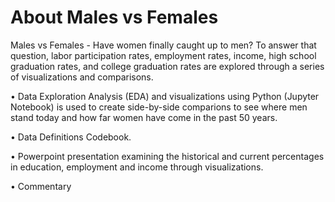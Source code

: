 # About Males vs Females
Males vs Females - Have women finally caught up to men? To answer that question, labor participation rates, employment rates, income, high school graduation rates, and college graduation rates are explored through a series of visualizations and comparisons.  

•	Data Exploration Analysis (EDA) and visualizations using Python (Jupyter Notebook) is used to create side-by-side comparions to see where men stand today and how far women have come in the past 50 years.

•	Data Definitions Codebook.

•	Powerpoint presentation examining the historical and current percentages in education, employment and income through visualizations.

•	Commentary
